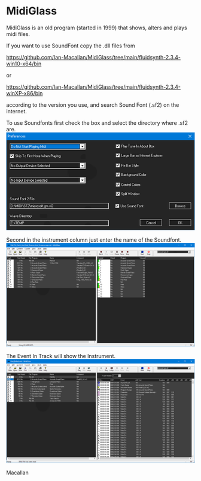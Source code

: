 # MidiGlass
MidiGlass is an old program (started in 1999) that shows, alters and plays midi files.


If you want to use SoundFont copy the .dll files from

https://github.com/Ian-Macallan/MidiGlass/tree/main/fluidsynth-2.3.4-win10-x64/bin

or 

https://github.com/Ian-Macallan/MidiGlass/tree/main/fluidsynth-2.3.4-winXP-x86/bin

according to the version you use, and search Sound Font (.sf2) on the internet.

To use Soundfonts first check the box and select the directory where .sf2 are.
![Midiglass Preferences](https://github.com/Ian-Macallan/MidiGlass/blob/main/Pictures/MidiGlass.Prefs.png)

Second in the instrument column just enter the name of the Soundfont.
![Midiglass](https://github.com/Ian-Macallan/MidiGlass/blob/main/Pictures/MidiGlass.png)

The Event In Track will show the Instrument.
![Midiglass Event In Track](https://github.com/Ian-Macallan/MidiGlass/blob/main/Pictures/MidiGlass.Events.png)

Macallan
